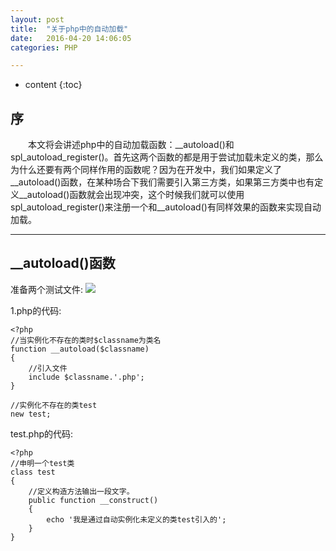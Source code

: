 ```yaml
---
layout: post
title:  "关于php中的自动加载"
date:   2016-04-20 14:06:05
categories: PHP

---
```


* content
{:toc}

## 序

 &emsp;&emsp;本文将会讲述php中的自动加载函数：__autoload()和spl_autoload_register()。首先这两个函数的都是用于尝试加载未定义的类，那么为什么还要有两个同样作用的函数呢？因为在开发中，我们如果定义了__autoload()函数，在某种场合下我们需要引入第三方类，如果第三方类中也有定义__autoload()函数就会出现冲突，这个时候我们就可以使用spl_autoload_register()来注册一个和__autoload()有同样效果的函数来实现自动加载。


---

## __autoload()函数

准备两个测试文件:
![](http://thphp.github.io/images/test.png)

1.php的代码:  
    
	<?php
    //当实例化不存在的类时$classname为类名
    function __autoload($classname)
    {
        //引入文件
        include $classname.'.php';
    }

    //实例化不存在的类test
    new test;


test.php的代码:  

	<?php
    //申明一个test类
    class test
    {
        //定义构造方法输出一段文字。
        public function __construct()
        {
            echo '我是通过自动实例化未定义的类test引入的';
        }
    }
    
